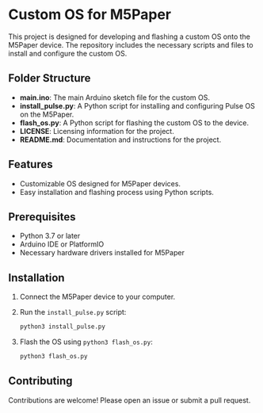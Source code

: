 # Custom OS for M5Paper

This project is designed for developing and flashing a custom OS onto the M5Paper device. The repository includes the necessary scripts and files to install and configure the custom OS.

## Folder Structure
- **main.ino**: The main Arduino sketch file for the custom OS.
- **install_pulse.py**: A Python script for installing and configuring Pulse OS on the M5Paper.
- **flash_os.py**: A Python script for flashing the custom OS to the device.
- **LICENSE**: Licensing information for the project.
- **README.md**: Documentation and instructions for the project.

## Features
- Customizable OS designed for M5Paper devices.
- Easy installation and flashing process using Python scripts.

## Prerequisites
- Python 3.7 or later
- Arduino IDE or PlatformIO
- Necessary hardware drivers installed for M5Paper

## Installation
1. Connect the M5Paper device to your computer.
2. Run the `install_pulse.py` script:

   ```bash
   python3 install_pulse.py
   ```

3. Flash the OS using `python3 flash_os.py`:

   ```bash
   python3 flash_os.py
   ```

## Contributing
Contributions are welcome! Please open an issue or submit a pull request.